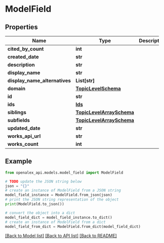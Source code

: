 # ModelField


## Properties

Name | Type | Description | Notes
------------ | ------------- | ------------- | -------------
**cited_by_count** | **int** |  | 
**created_date** | **str** |  | 
**description** | **str** |  | 
**display_name** | **str** |  | 
**display_name_alternatives** | **List[str]** |  | 
**domain** | [**TopicLevelSchema**](TopicLevelSchema.md) |  | 
**id** | **str** |  | 
**ids** | [**Ids**](Ids.md) |  | 
**siblings** | [**TopicLevelArraySchema**](TopicLevelArraySchema.md) |  | 
**subfields** | [**TopicLevelArraySchema**](TopicLevelArraySchema.md) |  | 
**updated_date** | **str** |  | 
**works_api_url** | **str** |  | 
**works_count** | **int** |  | 

## Example

```python
from openalex_api.models.model_field import ModelField

# TODO update the JSON string below
json = "{}"
# create an instance of ModelField from a JSON string
model_field_instance = ModelField.from_json(json)
# print the JSON string representation of the object
print(ModelField.to_json())

# convert the object into a dict
model_field_dict = model_field_instance.to_dict()
# create an instance of ModelField from a dict
model_field_from_dict = ModelField.from_dict(model_field_dict)
```
[[Back to Model list]](../README.md#documentation-for-models) [[Back to API list]](../README.md#documentation-for-api-endpoints) [[Back to README]](../README.md)


